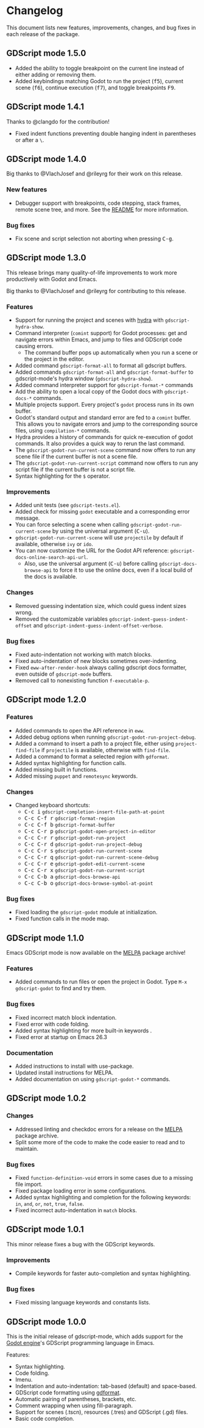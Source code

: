 # Changelog

This document lists new features, improvements, changes, and bug fixes in each release of the package.

## GDScript mode 1.5.0

- Added the ability to toggle breakpoint on the current line instead of either adding or removing them.
- Added keybindings matching Godot to run the project (<kbd>f5</kbd>), current scene (<kbd>f6</kbd>), continue execution (<kbd>f7</kbd>), and toggle breakpoints <kbd>F9</kbd>.

## GDScript mode 1.4.1

Thanks to @clangdo for the contribution!

- Fixed indent functions preventing double hanging indent in parentheses or after a `\`.

## GDScript mode 1.4.0

Big thanks to @VlachJosef and @rileyrg for their work on this release.

### New features

- Debugger support with breakpoints, code stepping, stack frames, remote scene tree, and more. See the [README](https://github.com/godotengine/emacs-gdscript-mode/blob/master/README.md) for more information.

### Bug fixes

- Fix scene and script selection not aborting when pressing <kbd>C-g</kbd>.

## GDScript mode 1.3.0

This release brings many quality-of-life improvements to work more productively with Godot and Emacs.

Big thanks to @VlachJosef and @rileyrg for contributing to this release.

### Features

- Support for running the project and scenes with [hydra](https://github.com/abo-abo/hydra) with `gdscript-hydra-show`.
- Command interpreter (`comint` support) for Godot processes: get and navigate errors within Emacs, and jump to files and GDScript code causing errors.
  - The command buffer pops up automatically when you run a scene or the project in the editor.
- Added command `gdscript-format-all` to format all gdscript buffers.
- Added commands `gdscript-format-all` and `gdscript-format-buffer` to gdscript-mode's hydra window (`gdscript-hydra-show`).
- Added command interpreter support for `gdscript-format-*` commands
- Add the ability to open a local copy of the Godot docs with `gdscript-docs-*` commands.
- Multiple projects support. Every project's `godot` process runs in its own buffer.
- Godot's standard output and standard error are fed to a `comint` buffer. This allows you to navigate errors and jump to the corresponding source files, using `compilation-*` commands.
- Hydra provides a history of commands for quick re-execution of godot commands. It also provides a quick way to rerun the last command.
- The `gdscript-godot-run-current-scene` command now offers to run any scene file if the current buffer is not a scene file.
- The `gdscript-godot-run-current-script` command now offers to run any script file if the current buffer is not a script file.
- Syntax highlighting for the `$` operator.

### Improvements

- Added unit tests (see `gdscript-tests.el`).
- Added check for missing `godot` executable and a corresponding error message.
- You can force selecting a scene when calling `gdscript-godot-run-current-scene` by using the universal argument (<kbd>C-u</kbd>).
- `gdscript-godot-run-current-scene` will use `projectile` by default if available, otherwise `ivy` or `ido`.
- You can now customize the URL for the Godot API reference: `gdscript-docs-online-search-api-url`.
  - Also, use the universal argument (<kbd>C-u</kbd>) before calling `gdscript-docs-browse-api` to force it to use the online docs, even if a local build of the docs is available.

### Changes

- Removed guessing indentation size, which could guess indent sizes wrong.
- Removed the customizable variables `gdscript-indent-guess-indent-offset` and `gdscript-indent-guess-indent-offset-verbose`.

### Bug fixes

- Fixed auto-indentation not working with match blocks.
- Fixed auto-indentation of new blocks sometimes over-indenting.
- Fixed `eww-after-render-hook` always calling gdscript docs formatter, even outside of `gdscript-mode` buffers.
- Removed call to nonexisting function `f-executable-p`.

## GDScript mode 1.2.0

### Features

- Added commands to open the API reference in `eww`.
- Added debug options when running `gdscript-godot-run-project-debug`.
- Added a command to insert a path to a project file, either using `project-find-file` if `projectile` is available, otherwise with `find-file`.
- Added a command to format a selected region with `gdformat`.
- Added syntax highlighting for function calls.
- Added missing built in functions.
- Added missing `puppet` and `remotesync` keywords.

### Changes

- Changed keyboard shortcuts:
  - <kbd>C-c i</kbd> `gdscript-completion-insert-file-path-at-point`
  - <kbd>C-c C-f r</kbd> `gdscript-format-region`
  - <kbd>C-c C-f b</kbd> `gdscript-format-buffer`
  - <kbd>C-c C-r p</kbd> `gdscript-godot-open-project-in-editor`
  - <kbd>C-c C-r r</kbd> `gdscript-godot-run-project`
  - <kbd>C-c C-r d</kbd> `gdscript-godot-run-project-debug`
  - <kbd>C-c C-r s</kbd> `gdscript-godot-run-current-scene`
  - <kbd>C-c C-r q</kbd> `gdscript-godot-run-current-scene-debug`
  - <kbd>C-c C-r e</kbd> `gdscript-godot-edit-current-scene`
  - <kbd>C-c C-r x</kbd> `gdscript-godot-run-current-script`
  - <kbd>C-c C-b a</kbd> `gdscript-docs-browse-api`
  - <kbd>C-c C-b o</kbd> `gdscript-docs-browse-symbol-at-point`

### Bug fixes

- Fixed loading the `gdscript-godot` module at initialization.
- Fixed function calls in the mode map.

## GDScript mode 1.1.0

Emacs GDScript mode is now available on the [MELPA](https://melpa.org/) package archive!

### Features

- Added commands to run files or open the project in Godot. Type `M-x gdscript-godot` to find and try them.

### Bug fixes

- Fixed incorrect match block indentation.
- Fixed error with code folding.
- Added syntax highlighting for more built-in keywords .
- Fixed error at startup on Emacs 26.3

### Documentation

- Added instructions to install with use-package.
- Updated install instructions for MELPA.
- Added documentation on using `gdscript-godot-*` commands.

## GDScript mode 1.0.2

### Changes

- Addressed linting and checkdoc errors for a release on the [MELPA](https://melpa.org/) package archive.
- Split some more of the code to make the code easier to read and to maintain.

### Bug fixes

- Fixed `function-definition-void` errors in some cases due to a missing file import.
- Fixed package loading error in some configurations.
- Added syntax highlighting and completion for the following keywords: `in`, `and`, `or`, `not`, `true`, `false`.
- Fixed incorrect auto-indentation in `match` blocks.

## GDScript mode 1.0.1

This minor release fixes a bug with the GDScript keywords.

### Improvements

- Compile keywords for faster auto-completion and syntax highlighting.

### Bug fixes

- Fixed missing language keywords and constants lists.

## GDScript mode 1.0.0

This is the initial release of gdscript-mode, which adds support for the [Godot engine](https://godotengine.org/)'s GDScript programming language in Emacs.

Features:

- Syntax highlighting.
- Code folding.
- Imenu.
- Indentation and auto-indentation: tab-based (default) and space-based.
- GDScript code formatting using [gdformat](https://github.com/scony/godot-gdscript-toolkit/).
- Automatic pairing of parentheses, brackets, etc.
- Comment wrapping when using fill-paragraph.
- Support for scenes (.tscn), resources (.tres) and GDScript (.gd) files.
- Basic code completion.
